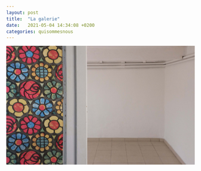 ```yaml
---
layout: post
title:  "La galerie"
date:   2021-05-04 14:34:08 +0200
categories: quisommesnous
---
```

![La galerie La Guerrière](/imgs/Photogaleriedroite.jpg)

